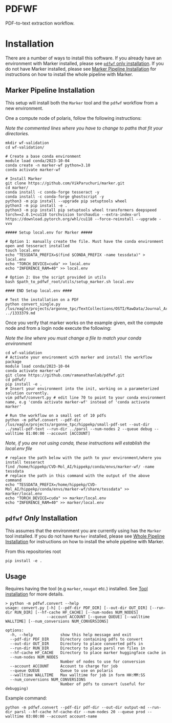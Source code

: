 # PDFWF
PDF-to-text extraction workflow.

# Installation 
There are a number of ways to install this software. If you already have an environment with Marker installed, please see [`pdfwf` only installation](#pdfwf-only-installation). If you do not have Marker installed, please see [Marker Pipeline Installation](#marker-pipeline-installation) for instructions on how to install the whole pipeline with Marker.

## Marker Pipeline Installation

This setup will install both the `Marker` tool and the `pdfwf` workflow from a new environment.

One a compute node of polaris, follow the following instructions: 

_Note the commented lines where you have to change to paths that fit your directories._
```
mkdir wf-validation
cd wf-validation/

# Create a base conda environment
module load conda/2023-10-04
conda create -n marker-wf python=3.10
conda activate marker-wf

# Install Marker 
git clone https://github.com/VikParuchuri/marker.git
cd marker/
conda install -c conda-forge tesseract -y
conda install -c conda-forge ghostscript -y
python3 -m pip install --upgrade pip setuptools wheel
python3 -m pip install -e .
python3 -m pip install pip setuptools wheel transformers deepspeed torch==2.0.1+cu118 torchvision torchaudio --extra-index-url https://download.pytorch.org/whl/cu118 --force-reinstall --upgrade -vvv

##### Setup local.env for Marker #####

# Option 1: manually create the file. Must have the conda environment open and tesseract installed
touch local.env
echo "TESSDATA_PREFIX=$(find $CONDA_PREFIX -name tessdata)" > local.env
echo "TORCH_DEVICE=cuda" >> local.env
echo "INFERENCE_RAM=40" >> local.env

# Option 2: Use the script provided in utils
bash $path_to_pdfwf_root/utils/setup_marker.sh local.env

#### END Setup local.env ####

# Test the installation on a PDF
python convert_single.py /lus/eagle/projects/argonne_tpc/TextCollections/OSTI/RawData/Journal_Article/1333379.pdf ../1333379.md
```

Once you verify that marker works on the example given, exit the compute node and from a login node execute the following: 

_Note the line where you must change a file to match your conda environment_
```
cd wf-validation
# Activate your environment with marker and install the workflow package
module load conda/2023-10-04
conda activate marker-wf
git clone https://github.com/ramanathanlab/pdfwf.git
cd pdfwf/
pip install -e .
# Insert your environment into the init, working on a parameterized solution currently. 
vim pdfwf/convert.py # edit line 70 to point to your conda environment name, e.g 'conda activate marker-wf' instead of 'conda activate marker'

# Run the workflow on a small set of 10 pdfs
python -m pdfwf.convert --pdf-dir /lus/eagle/projects/argonne_tpc/hippekp/small-pdf-set --out-dir ../small-pdf-text --run-dir ../parsl --num-nodes 2 --queue debug --walltime 01:00:00 --account [ACCOUNT]
```

*Note, if you are not using conda, these instructions will establish the local.env file* 
```
# replace the path below with the path to your environment/where you install tesseract
find /home/hippekp/CVD-Mol_AI/hippekp/conda/envs/marker-wf/ -name tessdata
# replace the path in this command with the output of the above command
echo "TESSDATA_PREFIX=/home/hippekp/CVD-Mol_AI/hippekp/conda/envs/marker-wf/share/tessdata" >> marker/local.env
echo "TORCH_DEVICE=cuda" >> marker/local.env
echo "INFERENCE_RAM=40" >> marker/local.env

```

## `pdfwf` _Only_ Installation

This assumes that the environment you are currently using has the `Marker` tool installed. If you do not have `Marker` installed, please see [Whole Pipeline Installation](#whole-pipeline-installation) for instructions on how to install the whole pipeline with Marker.

From this repositories root 
```
pip install -e .
```

## Usage 
Requires having the tool (e.g `marker`, `nougat` etc.) installed. See [Tool installation](#tool-installation) for more details.

```
> python -m pdfwf.convert --help 
usage: convert.py [-h] [--pdf-dir PDF_DIR] [--out-dir OUT_DIR] [--run-dir RUN_DIR] [--hf-cache HF_CACHE] [--num-nodes NUM_NODES]
                  --account ACCOUNT [--queue QUEUE] [--walltime WALLTIME] [--num_conversions NUM_CONVERSIONS]

options:
  -h, --help            show this help message and exit
  --pdf-dir PDF_DIR     Directory containing pdfs to convert
  --out-dir OUT_DIR     Directory to place converted pdfs in
  --run-dir RUN_DIR     Directory to place parsl run files in
  --hf-cache HF_CACHE   Directory to place marker huggingface cache in
  --num-nodes NUM_NODES
                        Number of nodes to use for conversion
  --account ACCOUNT     Account to charge for job
  --queue QUEUE         Queue to use on polaris
  --walltime WALLTIME   Max walltime for job in form HH:MM:SS
  --num_conversions NUM_CONVERSIONS
                        Number of pdfs to convert (useful for debugging)

```

Example command: 
```
python -m pdfwf.convert --pdf-dir pdf-dir --out-dir output-md --run-dir parsl --hf-cache hf-cache-dir --num-nodes 20 --queue prod --walltime 03:00:00 --account account-name
```
